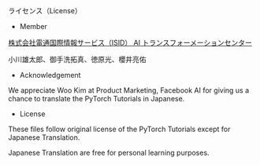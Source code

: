 ライセンス（License）

- Member

[株式会社電通国際情報サービス（ISID） AI トランスフォーメーションセンター](https://isid-ai.jp/)

小川雄太郎、御手洗拓真、徳原光、櫻井亮佑

- Acknowledgement

We appreciate Woo Kim at Product Marketing, Facebook AI for giving us a chance to translate the PyTorch Tutorials in Japanese.

- License

These files follow original license of the PyTorch Tutorials except for Japanese Translation.

Japanese Translation are free for personal learning purposes.

